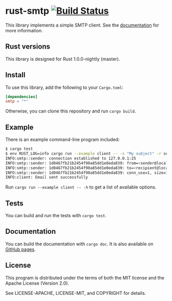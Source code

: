 rust-smtp [![Build Status](https://travis-ci.org/amousset/rust-smtp.svg?branch=master)](https://travis-ci.org/amousset/rust-smtp)
=========

This library implements a simple SMTP client.
See the [documentation](http://amousset.github.io/rust-smtp/smtp/) for more information.

Rust versions
-------------

This library is designed for Rust 1.0.0-nightly (master).

Install
-------

To use this library, add the following to your `Cargo.toml`:

```toml
[dependencies]
smtp = "*"
```

Otherwise, you can clone this repository and run `cargo build`.

Example
-------

There is an example command-line program included:
```sh
$ cargo test
$ env RUST_LOG=info cargo run --example client -- -s "My subject" -r sender@localhost recipient@localhost < email.txt
INFO:smtp::sender: connection established to 127.0.0.1:25
INFO:smtp::sender: 1d0467fb21b2454f90a85dd1e0eda839: from=<sender@localhost>
INFO:smtp::sender: 1d0467fb21b2454f90a85dd1e0eda839: to=<recipient@localhost>
INFO:smtp::sender: 1d0467fb21b2454f90a85dd1e0eda839: conn_use=1, size=1889, status=sent (2.0.0 Ok: queued as BAA9C1C0055)
INFO:client: Email sent successfully
```

Run `cargo run --example client -- -h` to get a list of available options.

Tests
-----

You can build and run the tests with `cargo test`.

Documentation
-------------

You can build the documentation with `cargo doc`. It is also available on [GitHub pages](http://amousset.github.io/rust-smtp/smtp/).

License
-------

This program is distributed under the terms of both the MIT license and the Apache License (Version 2.0).

See LICENSE-APACHE, LICENSE-MIT, and COPYRIGHT for details.
